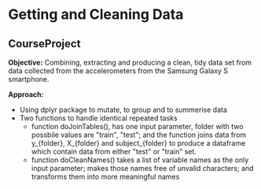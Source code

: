 # Getting and Cleaning Data
## CourseProject

<strong>Objective:</strong>  Combining, extracting and producing a clean, tidy data set from data collected from the accelerometers from the Samsung Galaxy S smartphone.

<strong>Approach:</strong>
<ul>
  <li>Using dplyr package to mutate, to group and to summerise data</li>
  <li>
    Two functions to handle identical repeated tasks
    <ul>
      <li>function doJoinTables(), has one input parameter, folder with two possbile values are "train", "test"; and the function joins data from y_{folder}, X_{folder} and subject_{folder} to produce a dataframe which contain data from either "test" or "train" set. </li>
      <li>function doCleanNames() takes a list of variable names as the only input parameter; makes those names free of unvalid characters; and transforms them into  more meaningful names</li>
    </ul>
  </li>
</ul>



